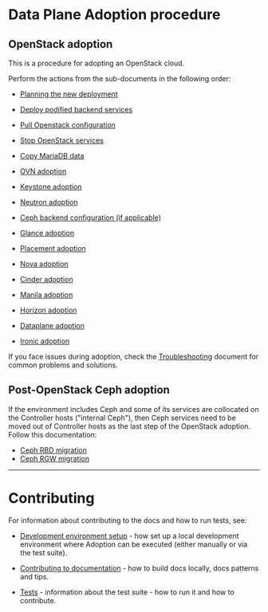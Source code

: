 Data Plane Adoption procedure
=============================

## OpenStack adoption

This is a procedure for adopting an OpenStack cloud.

Perform the actions from the sub-documents in the following order:

* [Planning the new deployment](openstack/planning.md)

* [Deploy podified backend services](openstack/backend_services_deployment.md)

* [Pull Openstack configuration](openstack/pull_openstack_configuration.md)

* [Stop OpenStack services](openstack/stop_openstack_services.md)

* [Copy MariaDB data](openstack/mariadb_copy.md)

* [OVN adoption](openstack/ovn_adoption.md)

* [Keystone adoption](openstack/keystone_adoption.md)

* [Neutron adoption](openstack/neutron_adoption.md)

* [Ceph backend configuration (if applicable)](openstack/ceph_backend_configuration.md)

* [Glance adoption](openstack/glance_adoption.md)

* [Placement adoption](openstack/placement_adoption.md)

* [Nova adoption](openstack/nova_adoption.md)

* [Cinder adoption](openstack/cinder_adoption.md)

* [Manila adoption](openstack/manila_adoption.md)

* [Horizon adoption](openstack/horizon_adoption.md)

* [Dataplane adoption](openstack/edpm_adoption.md)

* [Ironic adoption](openstack/ironic_adoption.md)

If you face issues during adoption, check the
[Troubleshooting](openstack/troubleshooting.md) document for common
problems and solutions.

## Post-OpenStack Ceph adoption

If the environment includes Ceph and some of its services are
collocated on the Controller hosts ("internal Ceph"), then Ceph
services need to be moved out of Controller hosts as the last step of
the OpenStack adoption. Follow this documentation:

* [Ceph RBD migration](ceph/ceph_rbd.md)
* [Ceph RGW migration](ceph/ceph_rgw.md)

-----

# Contributing

For information about contributing to the docs and how to run tests,
see:

* [Development environment setup](dev/#_development_environment) -
  how set up a local development environment where Adoption can be
  executed (either manually or via the test suite).

* [Contributing to documentation](dev/#_contributing_to_documentation) -
  how to build docs locally, docs patterns and tips.

* [Tests](dev/#_tests) - information about the test suite - how to run
  it and how to contribute.
